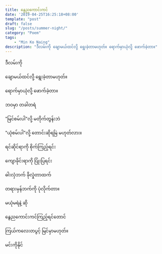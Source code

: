 ```yaml
---
title: နွေညကောင်းကင်
date: '2019-04-25T16:25:18+08:00'
template: "post"  
draft: false  
slug: "/posts/summer-night/"  
category: "Poem"
tags:
    - "Min Ko Naing"
description: "ဒီလမ်းကို ချောမယ်ထင်လို့ ရွေးခဲ့တာမဟုတ်။ ရောက်မှာယုံလို့ ဖောက်ခဲ့တာ။"
---
```

ဒီလမ်းကို



ချောမယ်ထင်လို့ ရွေးခဲ့တာမဟုတ်။



ရောက်မှာယုံလို့ ဖောက်ခဲ့တာ။



ဘဝမှာ တခါတရံ



"မြင်စမ်းပါ"လို့ မတိုက်တွန်းဘဲ



"ယုံစမ်းပါ"လို့ တောင်းဆိုရမြဲ မဟုတ်လား။



ရင်ဆိုင်ရာကို စိုက်ကြည့်ရင်း



ကျောခိုင်းရာကို ပြုံးပြရင်း



ဓါးလှံဘက် ခိုလှုံတာထက်



တရားမှန်ဘက်ကို ပုံလိုက်တာ။



မယုံမရဲနဲ့ ဆို



နွေညကောင်းကင်ကြည့်ရင်တောင်



ကြယ်ကလေးတပွင့် မြင်မှာမဟုတ်။



မင်းကိုနိုင်
